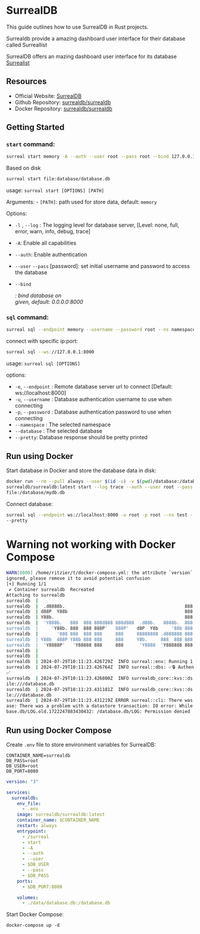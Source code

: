 # SurrealDB

This guide outlines how to use SurrealDB in Rust projects.

Surrealdb provide a amazing dashboard user interface for their database called
Surreallist

SurrealDB offers an mazing dashboard user interface for its database
[Surrealist](https://surrealdb.com/surrealist)

## Resources

- Official Website: [SurrealDB](https://surrealdb.com)
- Github Repository:
  [surrealdb/surrealdb](https://github.com/surrealdb/surrealdb)
- Docker Repository: [surrealdb/surrealdb](https://hub.docker.com/surrealdb/surrealdb)

## Getting Started

### `start` command:

```sh
surreal start memory -A --auth --user root --pass root --bind 127.0.0.1:8080
```

Based on disk

```sh
surreal start file:database/database.db
```

usage: `surreal start [OPTIONS] [PATH]`

Arguments: - `[PATH]`: path used for store data, default: `memory`

Options:

- `-l` , `--log` <LOG>: The logging level for database server, [Level: none, full, error, warn, info, debug, trace]
- `-A`: Enable all capabilities
- `--auth`: Enable authentication

- `--user` <user> `--pass` [password]: set initial username and password to access the database

- `--bind` <address>: bind database on <address> given, default: 0.0.0.0:8000

### `sql` command:

```sh
surreal sql --endpoint memory --username --password root --ns namespace --db database --pretty
```

connect with specific ip:port:

```sh
surreal sql --ws://127.0.0.1:8000
```

usage: `surreal sql [OPTIONS]`

options:

- `-e`, `--endpoint` <ENDPOINT>: Remote database server url to connect [Default: ws://localhost:8000]
- `-u`, `--username` <USERNAME>: Database authentication username to use when
  connecting
- `-p`, `--password` <PASSWORD>: Database authentication password to use when connecting
- `--namespace` <NAMESPACE>: The selected namespace
- `--database` <DATABASE>: The selected database
- `--pretty`: Database response should be pretty printed

## Run using Docker

Start database in Docker and store the database data in disk:

```sh
docker run --rm --pull always --user $(id -u) -v $(pwd)/database:/database --name surrealdb -p 8000:8000 \
surrealdb/surrealdb:latest start --log trace --auth --user root --pass root \
file:/database/mydb.db
```

Connect database:

```sh
surreal sql --endpoint ws://localhost:8000 -u root -p root --ns test --db test
--pretty
```

# Warning not working with Docker Compose

```sh
WARN[0000] /home/ritzier/t/docker-compose.yml: the attribute `version` is obsolete, it will be
ignored, please remove it to avoid potential confusion
[+] Running 1/1
 ✔ Container surrealdb  Recreated                                                         0.1s
Attaching to surrealdb
surrealdb  |
surrealdb  |  .d8888b.                                             888 8888888b.  888888b.
surrealdb  | d88P  Y88b                                            888 888  'Y88b 888  '88b
surrealdb  | Y88b.                                                 888 888    888 888  .88P
surrealdb  |  'Y888b.   888  888 888d888 888d888  .d88b.   8888b.  888 888    888 8888888K.
surrealdb  |     'Y88b. 888  888 888P'   888P'   d8P  Y8b     '88b 888 888    888 888  'Y88b
surrealdb  |       '888 888  888 888     888     88888888 .d888888 888 888    888 888    888
surrealdb  | Y88b  d88P Y88b 888 888     888     Y8b.     888  888 888 888  .d88P 888   d88P
surrealdb  |  'Y8888P'   'Y88888 888     888      'Y8888  'Y888888 888 8888888P'  8888888P'
surrealdb  |
surrealdb  |
surrealdb  | 2024-07-29T10:11:23.426729Z  INFO surreal::env: Running 1.5.4 for linux on x86_64
surrealdb  | 2024-07-29T10:11:23.426764Z  INFO surreal::dbs: ✅🔒 Authentication is enabled 🔒
✅
surrealdb  | 2024-07-29T10:11:23.426800Z  INFO surrealdb_core::kvs::ds: Starting kvs store at f
ile:///database.db
surrealdb  | 2024-07-29T10:11:23.431181Z  INFO surrealdb_core::kvs::ds: Started kvs store at fi
le:///database.db
surrealdb  | 2024-07-29T10:11:23.431219Z ERROR surreal::cli: There was a problem with the datab
ase: There was a problem with a datastore transaction: IO error: While renaming a file to /data
base.db/LOG.old.1722247883430432: /database.db/LOG: Permission denied
```

## Run using Docker Compose

Create `.env` file to store environment variables for SurrealDB:

```.env
CONTAINER_NAME=surrealdb
DB_PASS=root
DB_USER=root
DB_PORT=8080
```

```docker-compose.yml
version: "3"

services:
  surrealdb:
    env_file:
      - .env
    image: surrealdb/surrealdb:latest
    container_name: $CONTAINER_NAME
    restart: always
    entrypoint:
      - /surreal
      - start
      - -A
      - --auth
      - --user
      - $DB_USER
      - --pass
      - $DB_PASS
    ports:
      - $DB_PORT:8000

    volumes:
      - ./data/database.db:/database.db
```

Start Docker Compose:

`docker-compose up -d`

##
